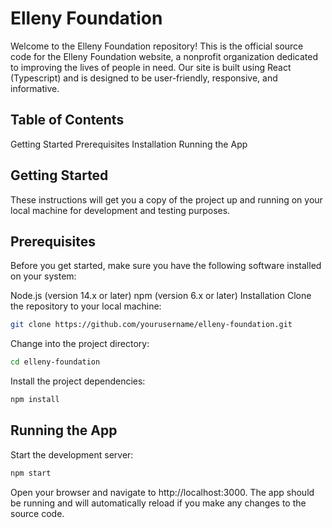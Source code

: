 # Elleny Foundation
Welcome to the Elleny Foundation repository! This is the official source code for the Elleny Foundation website, a nonprofit organization dedicated to improving the lives of people in need. Our site is built using React (Typescript) and is designed to be user-friendly, responsive, and informative.

## Table of Contents
Getting Started
Prerequisites
Installation
Running the App

## Getting Started
These instructions will get you a copy of the project up and running on your local machine for development and testing purposes.

## Prerequisites
Before you get started, make sure you have the following software installed on your system:

Node.js (version 14.x or later)
npm (version 6.x or later)
Installation
Clone the repository to your local machine:

```sh 
git clone https://github.com/yourusername/elleny-foundation.git
```
Change into the project directory:


```sh
cd elleny-foundation
```
Install the project dependencies:
```sh
npm install
```
## Running the App
Start the development server:
```sh
npm start
```
Open your browser and navigate to http://localhost:3000. The app should be running and will automatically reload if you make any changes to the source code.
